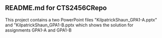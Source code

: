 ## README.md for CTS2456CRepo

This project contains a two PowerPoint files "KilpatrickShaun_GPA1-A.pptx" and "KilpatrickShaun_GPA1-B.pptx which shows the solution for assignments GPA1-A and GPA1-B